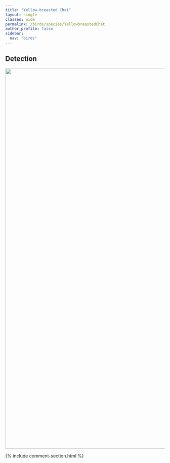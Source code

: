 ```yaml
---
title: "Yellow-breasted Chat"
layout: single
classes: wide
permalink: /birds/species/YellowbreastedChat
author_profile: false
sidebar:
  nav: "birds"
---
```


<h2>Detection</h2>

<a href="https://drive.google.com/uc?export=view&id=1EPymiP75BiTk081KlLOglOpADdJtSvH1">
<img src="https://drive.google.com/uc?export=view&id=1EPymiP75BiTk081KlLOglOpADdJtSvH1" height = "1200" width = "800">
</a>

{% include comment-section.html %}

